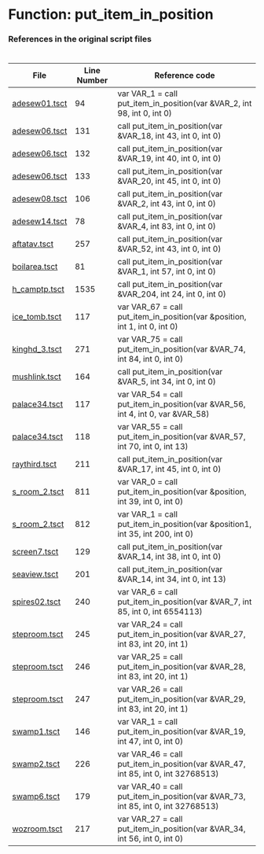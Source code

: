 # Function: put_item_in_position
### References in the original script files

#

| File | Line Number | Reference code |
| --- | --- | --- |
| [adesew01.tsct](../../../out/adesew01.tsct#L94) | 94 | var VAR_1 = call put_item_in_position(var &VAR_2, int 98, int 0, int 0) |
| [adesew06.tsct](../../../out/adesew06.tsct#L131) | 131 | call put_item_in_position(var &VAR_18, int 43, int 0, int 0) |
| [adesew06.tsct](../../../out/adesew06.tsct#L132) | 132 | call put_item_in_position(var &VAR_19, int 40, int 0, int 0) |
| [adesew06.tsct](../../../out/adesew06.tsct#L133) | 133 | call put_item_in_position(var &VAR_20, int 45, int 0, int 0) |
| [adesew08.tsct](../../../out/adesew08.tsct#L106) | 106 | call put_item_in_position(var &VAR_2, int 43, int 0, int 0) |
| [adesew14.tsct](../../../out/adesew14.tsct#L78) | 78 | call put_item_in_position(var &VAR_4, int 83, int 0, int 0) |
| [aftatav.tsct](../../../out/aftatav.tsct#L257) | 257 | call put_item_in_position(var &VAR_52, int 43, int 0, int 0) |
| [boilarea.tsct](../../../out/boilarea.tsct#L81) | 81 | call put_item_in_position(var &VAR_1, int 57, int 0, int 0) |
| [h_camptp.tsct](../../../out/h_camptp.tsct#L1535) | 1535 | call put_item_in_position(var &VAR_204, int 24, int 0, int 0) |
| [ice_tomb.tsct](../../../out/ice_tomb.tsct#L117) | 117 | var VAR_67 = call put_item_in_position(var &position, int 1, int 0, int 0) |
| [kinghd_3.tsct](../../../out/kinghd_3.tsct#L271) | 271 | var VAR_75 = call put_item_in_position(var &VAR_74, int 84, int 0, int 0) |
| [mushlink.tsct](../../../out/mushlink.tsct#L164) | 164 | call put_item_in_position(var &VAR_5, int 34, int 0, int 0) |
| [palace34.tsct](../../../out/palace34.tsct#L117) | 117 | var VAR_54 = call put_item_in_position(var &VAR_56, int 4, int 0, var &VAR_58) |
| [palace34.tsct](../../../out/palace34.tsct#L118) | 118 | var VAR_55 = call put_item_in_position(var &VAR_57, int 70, int 0, int 13) |
| [raythird.tsct](../../../out/raythird.tsct#L211) | 211 | call put_item_in_position(var &VAR_17, int 45, int 0, int 0) |
| [s_room_2.tsct](../../../out/s_room_2.tsct#L811) | 811 | var VAR_0 = call put_item_in_position(var &position, int 39, int 0, int 0) |
| [s_room_2.tsct](../../../out/s_room_2.tsct#L812) | 812 | var VAR_1 = call put_item_in_position(var &position1, int 35, int 200, int 0) |
| [screen7.tsct](../../../out/screen7.tsct#L129) | 129 | call put_item_in_position(var &VAR_14, int 38, int 0, int 0) |
| [seaview.tsct](../../../out/seaview.tsct#L201) | 201 | call put_item_in_position(var &VAR_14, int 34, int 0, int 13) |
| [spires02.tsct](../../../out/spires02.tsct#L240) | 240 | var VAR_6 = call put_item_in_position(var &VAR_7, int 85, int 0, int 6554113) |
| [steproom.tsct](../../../out/steproom.tsct#L245) | 245 | var VAR_24 = call put_item_in_position(var &VAR_27, int 83, int 20, int 1) |
| [steproom.tsct](../../../out/steproom.tsct#L246) | 246 | var VAR_25 = call put_item_in_position(var &VAR_28, int 83, int 20, int 1) |
| [steproom.tsct](../../../out/steproom.tsct#L247) | 247 | var VAR_26 = call put_item_in_position(var &VAR_29, int 83, int 20, int 1) |
| [swamp1.tsct](../../../out/swamp1.tsct#L146) | 146 | var VAR_1 = call put_item_in_position(var &VAR_19, int 47, int 0, int 0) |
| [swamp2.tsct](../../../out/swamp2.tsct#L226) | 226 | var VAR_46 = call put_item_in_position(var &VAR_47, int 85, int 0, int 32768513) |
| [swamp6.tsct](../../../out/swamp6.tsct#L179) | 179 | var VAR_40 = call put_item_in_position(var &VAR_73, int 85, int 0, int 32768513) |
| [wozroom.tsct](../../../out/wozroom.tsct#L217) | 217 | var VAR_27 = call put_item_in_position(var &VAR_34, int 56, int 0, int 0) |
